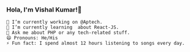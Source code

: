 
### Hola, I'm Vishal Kumar!👋
    🔭 I’m currently working on @Aptech.
    🌱 I’m currently learning  about React-JS.
    💬 Ask me about PHP or any tech-related stuff.
    😄 Pronouns: He/His
    ⚡ Fun fact: I spend almost 12 hours listening to songs every day.

<!---
📫 How to reach me: [LinkedIn - @Vishal_Kumar](https://www.linkedin.com/in/vishal-kumar-a59b80197/)[@Meet Vishal Kumar](https://meet-vishal-kumar.netlify.app/)
[Aptech](https://aptech-education.com.pk/)
👯 I’m looking to collaborate on Youtube. 
    🤔 I’m looking for help with VelocityX documentation.
old
- 👋 Hi, I’m @vishalkumar
- 👀 I’m interested in Web development
- 🌱 I’m Web developer

- 📫 How to reach me linkedin-https://www.linkedin.com/in/vishal-kumar-a59b80197/
--->
<!---
vishalkumar456/vishalkumar456 is a ✨ special ✨ repository because its `README.md` (this file) appears on your GitHub profile.
You can click the Preview link to take a look at your changes.
--->
